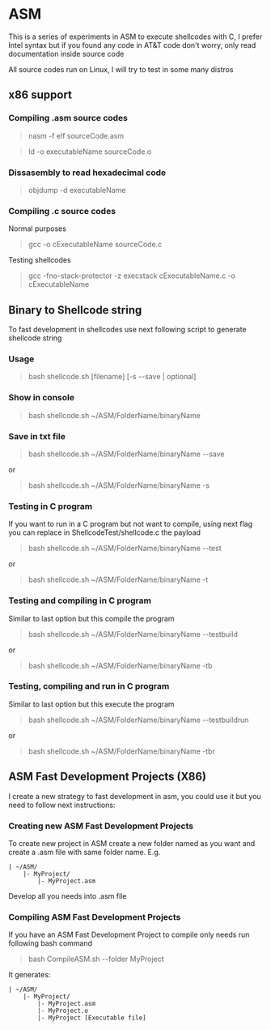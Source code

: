 # ASM

This is a series of experiments in ASM to execute shellcodes with C, I prefer Intel syntax but if you found any code in AT&T code don't worry, only read documentation inside source code

All source codes run on Linux, I will try to test in some many distros

## x86 support

### Compiling .asm source codes

> nasm -f elf sourceCode.asm

> ld -o executableName sourceCode.o

### Dissasembly to read hexadecimal code

> objdump -d executableName

### Compiling .c source codes

Normal purposes

> gcc -o cExecutableName sourceCode.c

Testing shellcodes

> gcc -fno-stack-protector -z execstack cExecutableName.c -o cExecutableName

## Binary to Shellcode string

To fast development in shellcodes use next following script to generate shellcode string

### Usage

> bash shellcode.sh [filename] [-s --save | optional]

### Show in console

> bash shellcode.sh ~/ASM/FolderName/binaryName

### Save in txt file

> bash shellcode.sh ~/ASM/FolderName/binaryName --save

or

> bash shellcode.sh ~/ASM/FolderName/binaryName -s

### Testing in C program

If you want to run in a C program but not want to compile, using next flag you can replace in ShellcodeTest/shellcode.c the payload

> bash shellcode.sh ~/ASM/FolderName/binaryName --test

or 

> bash shellcode.sh ~/ASM/FolderName/binaryName -t

### Testing and compiling in C program

Similar to last option but this compile the program

> bash shellcode.sh ~/ASM/FolderName/binaryName --testbuild

or 

> bash shellcode.sh ~/ASM/FolderName/binaryName -tb

### Testing, compiling and run in C program

Similar to last option but this execute the program

> bash shellcode.sh ~/ASM/FolderName/binaryName --testbuildrun

or 

> bash shellcode.sh ~/ASM/FolderName/binaryName -tbr

## ASM Fast Development Projects (X86)

I create a new strategy to fast development in asm, you could use it but you need to follow next instructions:

### Creating new ASM Fast Development Projects

To create new project in ASM create a new folder named as you want and create a .asm file with same folder name. E.g.

    | ~/ASM/
        |- MyProject/
            |- MyProject.asm

Develop all you needs into .asm file

### Compiling ASM Fast Development Projects

If you have an ASM Fast Development Project to compile only needs run following bash command

> bash CompileASM.sh --folder MyProject

It generates:

    | ~/ASM/
        |- MyProject/
            |- MyProject.asm
            |- MyProject.o
            |- MyProject [Executable file]